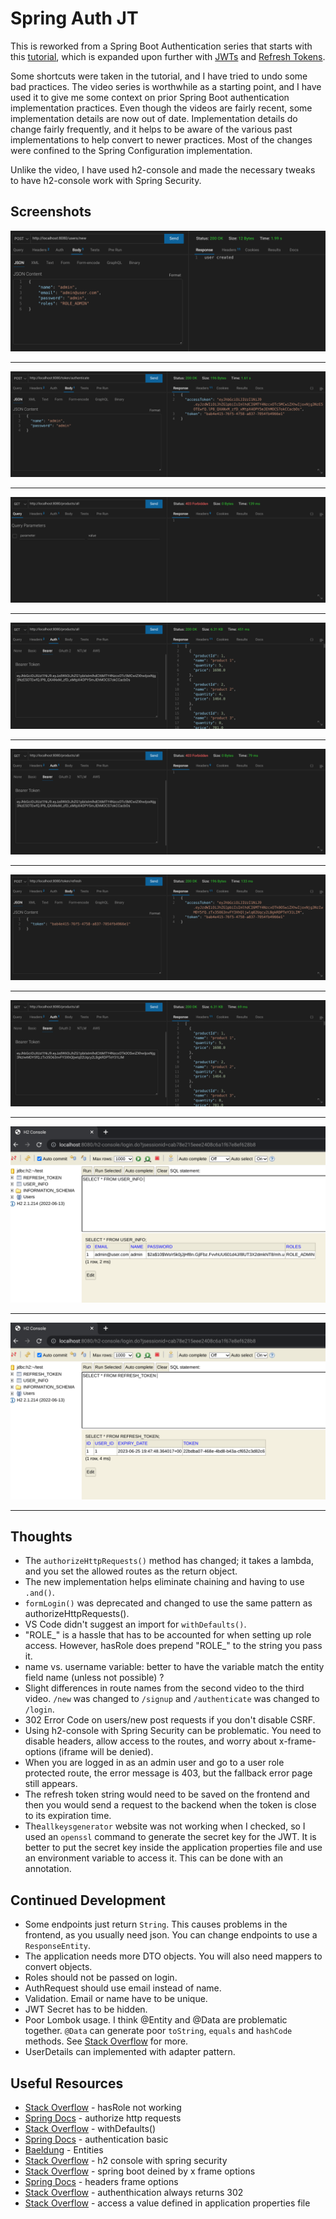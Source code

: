 # Spring Auth JT

This is reworked from a Spring Boot Authentication series that starts with this [tutorial](https://www.youtube.com/watch?v=R76S0tfv36w), which is expanded upon further with [JWTs](https://www.youtube.com/watch?v=NcLtLZqGu2M) and [Refresh Tokens](https://www.youtube.com/watch?v=Wp4h_wYXqmU).

Some shortcuts were taken in the tutorial, and I have tried to undo some bad practices. The video series is worthwhile as a starting point, and I have used it to give me some context on prior Spring Boot authentication implementation practices. Even though the videos are fairly recent, some implementation details are now out of date. Implementation details do change fairly frequently, and it helps to be aware of the various past implementations to help convert to newer practices. Most of the changes were confined to the Spring Configuration implementation.

Unlike the video, I have used h2-console and made the necessary tweaks to have h2-console work with Spring Security.

## Screenshots

![](screenshots/spring-auth-jt-1.png)

***

![](screenshots/spring-auth-jt-2.png)

***

![](screenshots/spring-auth-jt-3.png "Access Admin Protected Route with JWT")

***

![](screenshots/spring-auth-jt-4.png)

***

![](screenshots/spring-auth-jt-5.png "Denied after JWT expires")

***

![](screenshots/spring-auth-jt-6.png "Use token to get new access token")

***

![](screenshots/spring-auth-jt-7.png "Can access protected route again")

***

![](screenshots/spring-auth-jt-8.png "h2 console user info table")

***

![](screenshots/spring-auth-jt-9.png "h2 console refresh token table")

***

## Thoughts
 
- The `authorizeHttpRequests()` method has changed; it takes a lambda, and you set the allowed routes as the return object.
- The new implementation helps eliminate chaining and having to use `.and()`.   
- `formLogin()` was deprecated and changed to use the same pattern as authorizeHttpRequests().
- VS Code didn't suggest an import for `withDefaults()`.
- "ROLE_" is a hassle that has to be accounted for when setting up role access.  However, hasRole does prepend "ROLE_" to the string you pass it.  
- name vs. username variable: better to have the variable match the entity field name (unless not possible) ?  
- Slight differences in route names from the second video to the third video.  `/new` was changed to `/signup` and `/authenticate` was changed to `/login`.  
- 302 Error Code on users/new post requests if you don't disable CSRF.
- Using h2-console with Spring Security can be problematic. You need to disable headers, allow access to the routes, and worry about x-frame-options (iframe will be denied).
- When you are logged in as an admin user and go to a user role protected route, the error message is 403, but the fallback error page still appears.
- The refresh token string would need to be saved on the frontend and then you would send a request to the backend when the token is close to its expiration time. 
-  The`allkeysgenerator` website was not working when I checked, so I used an `openssl` command to generate the secret key for the JWT. It is better to put the secret key inside the application properties file and use an environment variable to access it. This can be done with an annotation.

## Continued Development

- Some endpoints just return `String`.  This causes problems in the frontend, as you usually need json.  You can change endpoints to use a `ResponseEntity`.
- The application needs more DTO objects.  You will also need mappers to convert objects.    
- Roles should not be passed on login.
- AuthRequest should use email instead of name.  
- Validation.  Email or name have to be unique.  
- JWT Secret has to be hidden.  
- Poor Lombok usage.  I think @Entity and @Data are problematic together.  `@Data` can generate poor `toString`, `equals` and `hashCode` methods.  See [Stack Overflow](https://stackoverflow.com/questions/40516058/lombok-data-and-builder-on-same-entity) for more.  
- UserDetails can implemented with adapter pattern.   

## Useful Resources

- [Stack Overflow](https://stackoverflow.com/questions/41946473/springboot-security-hasrole-not-working) - hasRole not working
- [Spring Docs](https://docs.spring.io/spring-security/reference/servlet/authorization/authorize-http-requests.html) - authorize http requests
- [Stack Overflow](https://stackoverflow.com/questions/64191637/the-method-withdefaults-is-undefined-for-the-type-securityconfiguration) - withDefaults()
- [Spring Docs](https://docs.spring.io/spring-security/reference/servlet/authentication/passwords/basic.html) - authentication basic
- [Baeldung](https://www.baeldung.com/jpa-entities) - Entities
- [Stack Overflow](https://stackoverflow.com/questions/74680244/h2-database-console-not-opening-with-spring-security) - h2 console with spring security
- [Stack Overflow](https://stackoverflow.com/questions/26220083/h2-database-console-spring-boot-load-denied-by-x-frame-options) - spring boot deined by x frame options
- [Spring Docs](https://docs.spring.io/spring-security/site/docs/5.0.x/reference/html/headers.html#headers-frame-options) - headers frame options
- [Stack Overflow](https://stackoverflow.com/questions/50157911/spring-security-5-authentication-always-return-302) - authenthication always returns 302
- [Stack Overflow](https://stackoverflow.com/questions/30528255/how-to-access-a-value-defined-in-the-application-properties-file-in-spring-boot) - access a value defined in application properties file
